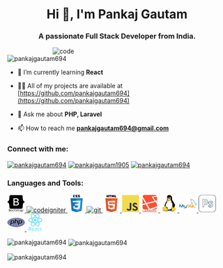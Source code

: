 <h1 align="center">Hi 👋, I'm Pankaj Gautam</h1>
<h3 align="center">A passionate Full Stack Developer from India.</h3>

<img align="right" alt="code" width="400" src="https://media4.giphy.com/media/qgQUggAC3Pfv687qPC/giphy.gif?cid=ecf05e473978jp5jui2a3ws56g2g5agkfw4osl9p5cmizkv7&ep=v1_gifs_related&rid=giphy.gif&ct=g"></img>

<p align="left"> <img src="https://komarev.com/ghpvc/?username=pankajgautam694&label=Profile%20views&color=0e75b6&style=flat" alt="pankajgautam694" /> </p>

- 🌱 I’m currently learning **React**

- 👨‍💻 All of my projects are available at [https://github.com/pankajgautam694](https://github.com/pankajgautam694)

- 💬 Ask me about **PHP, Laravel**

- 📫 How to reach me **pankajgautam694@gmail.com**

<h3 align="left">Connect with me:</h3>
<p align="left">
<a href="https://codepen.io/pankajgautam694" target="blank"><img align="center" src="https://raw.githubusercontent.com/rahuldkjain/github-profile-readme-generator/master/src/images/icons/Social/codepen.svg" alt="pankajgautam694" height="30" width="40" /></a>
<a href="https://linkedin.com/in/pankajgautam1905" target="blank"><img align="center" src="https://raw.githubusercontent.com/rahuldkjain/github-profile-readme-generator/master/src/images/icons/Social/linked-in-alt.svg" alt="pankajgautam1905" height="30" width="40" /></a>
<a href="https://www.leetcode.com/pankajgautam694" target="blank"><img align="center" src="https://raw.githubusercontent.com/rahuldkjain/github-profile-readme-generator/master/src/images/icons/Social/leet-code.svg" alt="pankajgautam694" height="30" width="40" /></a>
</p>

<h3 align="left">Languages and Tools:</h3>
<p align="left"> <a href="https://getbootstrap.com" target="_blank" rel="noreferrer"> <img src="https://raw.githubusercontent.com/devicons/devicon/master/icons/bootstrap/bootstrap-plain-wordmark.svg" alt="bootstrap" width="40" height="40"/> </a> <a href="https://codeigniter.com" target="_blank" rel="noreferrer"> <img src="https://cdn.worldvectorlogo.com/logos/codeigniter.svg" alt="codeigniter" width="40" height="40"/> </a> <a href="https://www.w3schools.com/css/" target="_blank" rel="noreferrer"> <img src="https://raw.githubusercontent.com/devicons/devicon/master/icons/css3/css3-original-wordmark.svg" alt="css3" width="40" height="40"/> </a> <a href="https://git-scm.com/" target="_blank" rel="noreferrer"> <img src="https://www.vectorlogo.zone/logos/git-scm/git-scm-icon.svg" alt="git" width="40" height="40"/> </a> <a href="https://www.w3.org/html/" target="_blank" rel="noreferrer"> <img src="https://raw.githubusercontent.com/devicons/devicon/master/icons/html5/html5-original-wordmark.svg" alt="html5" width="40" height="40"/> </a> <a href="https://developer.mozilla.org/en-US/docs/Web/JavaScript" target="_blank" rel="noreferrer"> <img src="https://raw.githubusercontent.com/devicons/devicon/master/icons/javascript/javascript-original.svg" alt="javascript" width="40" height="40"/> </a> <a href="https://laravel.com/" target="_blank" rel="noreferrer"> <img src="https://raw.githubusercontent.com/devicons/devicon/master/icons/laravel/laravel-plain-wordmark.svg" alt="laravel" width="40" height="40"/> </a> <a href="https://www.linux.org/" target="_blank" rel="noreferrer"> <img src="https://raw.githubusercontent.com/devicons/devicon/master/icons/linux/linux-original.svg" alt="linux" width="40" height="40"/> </a> <a href="https://www.mysql.com/" target="_blank" rel="noreferrer"> <img src="https://raw.githubusercontent.com/devicons/devicon/master/icons/mysql/mysql-original-wordmark.svg" alt="mysql" width="40" height="40"/> </a> <a href="https://www.photoshop.com/en" target="_blank" rel="noreferrer"> <img src="https://raw.githubusercontent.com/devicons/devicon/master/icons/photoshop/photoshop-line.svg" alt="photoshop" width="40" height="40"/> </a> <a href="https://www.php.net" target="_blank" rel="noreferrer"> <img src="https://raw.githubusercontent.com/devicons/devicon/master/icons/php/php-original.svg" alt="php" width="40" height="40"/> </a> <a href="https://reactjs.org/" target="_blank" rel="noreferrer"> <img src="https://raw.githubusercontent.com/devicons/devicon/master/icons/react/react-original-wordmark.svg" alt="react" width="40" height="40"/> </a> </p>

<p><img align="left" src="https://github-readme-stats.vercel.app/api/top-langs?username=pankajgautam694&show_icons=true&locale=en&layout=compact" alt="pankajgautam694" /></p>

<p>&nbsp;<img align="center" src="https://github-readme-stats.vercel.app/api?username=pankajgautam694&show_icons=true&locale=en" alt="pankajgautam694" /></p>

<p><img align="center" src="https://github-readme-streak-stats.herokuapp.com/?user=pankajgautam694&" alt="pankajgautam694" /></p>
